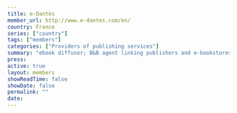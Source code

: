```yaml
---
title: e-Dantès
member_url: http://www.e-dantes.com/en/
country: France
series: ["country"] 
tags: ["members"]
categories: ["Providers of publishing services"]
summary: "ebook diffuser; B&B agent linking publishers and e-bookstores."
press:
active: true
layout: members 
showReadTime: false
showDate: false
permalink: ""
date: 
---
```

